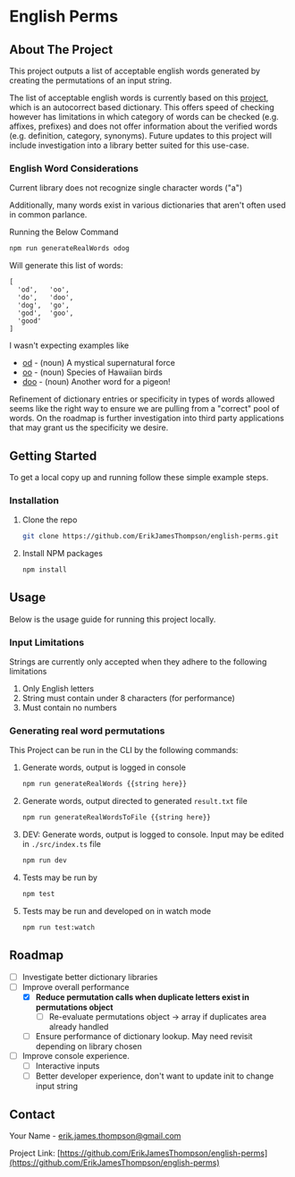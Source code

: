 # English Perms

## About The Project

This project outputs a list of acceptable english words generated by creating the permutations of an input string.

The list of acceptable english words is currently based on this [project](https://github.com/S0c5/node-check-word), which is an autocorrect based dictionary. This offers speed of checking however has limitations in which category of words can be checked (e.g. affixes, prefixes) and does not offer information about the verified words (e.g. definition, category, synonyms). Future updates to this project will include investigation into a library better suited for this use-case.

### English Word Considerations

Current library does not recognize single character words ("a")

Additionally, many words exist in various dictionaries that aren't often used in common parlance.

Running the Below Command

```sh
npm run generateRealWords odog
```

Will generate this list of words:

```
[
  'od',   'oo',
  'do',   'doo',
  'dog',  'go',
  'god',  'goo',
  'good'
]
```

I wasn't expecting examples like

- [od](https://www.dictionary.com/browse/od) - (noun) A mystical supernatural force
- [oo](https://www.dictionary.com/browse/o-o) - (noun) Species of Hawaiian birds
- [doo](https://www.dictionary.com/browse/doo) - (noun) Another word for a pigeon!

Refinement of dictionary entries or specificity in types of words allowed seems like the right way to ensure we are pulling from a "correct" pool of words. On the roadmap is further investigation into third party applications that may grant us the specificity we desire.

<!--

### Performance Considerations

Current input length is limited to lower than 8 characters. While the program handles duplicates, unique strings still generate longer runtimes. Below is a rough breakdown when there are 7 characters passed in with variable amount of duplicates.

| # Unique Chars | Output Time(s) |
| -------------- | -------------- |
| 7              | 44.58          |
| 6              | 21.77          |
| 5              | 7.8            |
| 4              | 2.21           |
| 3              | 0.53           |

Due to the exponential increase in runtime, input strings are limited to 7 characters.
-->

## Getting Started

To get a local copy up and running follow these simple example steps.

### Installation

1. Clone the repo
   ```sh
   git clone https://github.com/ErikJamesThompson/english-perms.git
   ```
2. Install NPM packages
   ```sh
   npm install
   ```

## Usage

Below is the usage guide for running this project locally.

### Input Limitations

Strings are currently only accepted when they adhere to the following limitations

1. Only English letters
2. String must contain under 8 characters (for performance)
3. Must contain no numbers

### Generating real word permutations

This Project can be run in the CLI by the following commands:

1. Generate words, output is logged in console
   ```sh
   npm run generateRealWords {{string here}}
   ```
2. Generate words, output directed to generated `result.txt` file
   ```sh
   npm run generateRealWordsToFile {{string here}}
   ```
3. DEV: Generate words, output is logged to console. Input may be edited in `./src/index.ts` file
   ```sh
   npm run dev
   ```
4. Tests may be run by
   ```sh
   npm test
   ```
5. Tests may be run and developed on in watch mode
   ```sh
   npm run test:watch
   ```

## Roadmap

- [ ] Investigate better dictionary libraries
- [ ] Improve overall performance
  - [x] **Reduce permutation calls when duplicate letters exist in permutations object**
    - [ ] Re-evaluate permutations object -> array if duplicates area already handled
  - [ ] Ensure performance of dictionary lookup. May need revisit depending on library chosen
- [ ] Improve console experience.
  - [ ] Interactive inputs
  - [ ] Better developer experience, don't want to update init to change input string

<!-- CONTACT -->

## Contact

Your Name - erik.james.thompson@gmail.com

Project Link: [https://github.com/ErikJamesThompson/english-perms](https://github.com/ErikJamesThompson/english-perms)
